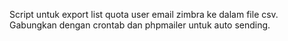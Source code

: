 Script untuk export list quota user email zimbra ke dalam file csv.\
Gabungkan dengan crontab dan phpmailer untuk auto sending.
